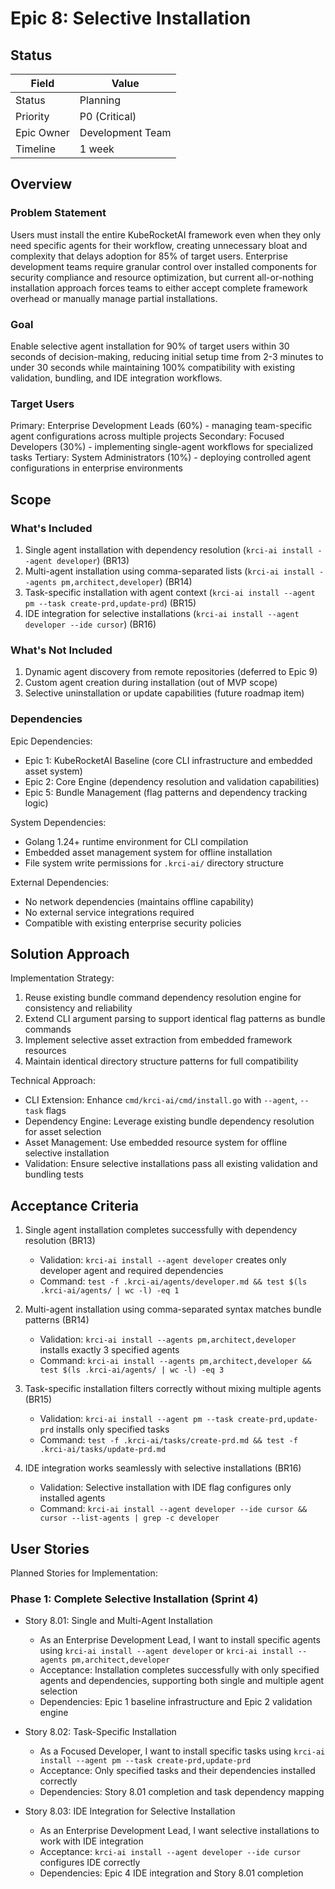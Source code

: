 # Epic 8: Selective Installation

## Status

| Field      | Value                |
|------------|----------------------|
| Status     | Planning             |
| Priority   | P0 (Critical)        |
| Epic Owner | Development Team     |
| Timeline   | 1 week               |

## Overview

### Problem Statement

Users must install the entire KubeRocketAI framework even when they only need specific agents for their workflow, creating unnecessary bloat and complexity that delays adoption for 85% of target users. Enterprise development teams require granular control over installed components for security compliance and resource optimization, but current all-or-nothing installation approach forces teams to either accept complete framework overhead or manually manage partial installations.

### Goal

Enable selective agent installation for 90% of target users within 30 seconds of decision-making, reducing initial setup time from 2-3 minutes to under 30 seconds while maintaining 100% compatibility with existing validation, bundling, and IDE integration workflows.

### Target Users

Primary: Enterprise Development Leads (60%) - managing team-specific agent configurations across multiple projects
Secondary: Focused Developers (30%) - implementing single-agent workflows for specialized tasks
Tertiary: System Administrators (10%) - deploying controlled agent configurations in enterprise environments

## Scope

### What's Included

1. Single agent installation with dependency resolution (`krci-ai install --agent developer`) (BR13)
2. Multi-agent installation using comma-separated lists (`krci-ai install --agents pm,architect,developer`) (BR14)
3. Task-specific installation with agent context (`krci-ai install --agent pm --task create-prd,update-prd`) (BR15)
4. IDE integration for selective installations (`krci-ai install --agent developer --ide cursor`) (BR16)

### What's Not Included

1. Dynamic agent discovery from remote repositories (deferred to Epic 9)
2. Custom agent creation during installation (out of MVP scope)
3. Selective uninstallation or update capabilities (future roadmap item)

### Dependencies

Epic Dependencies:

- Epic 1: KubeRocketAI Baseline (core CLI infrastructure and embedded asset system)
- Epic 2: Core Engine (dependency resolution and validation capabilities)
- Epic 5: Bundle Management (flag patterns and dependency tracking logic)

System Dependencies:

- Golang 1.24+ runtime environment for CLI compilation
- Embedded asset management system for offline installation
- File system write permissions for `.krci-ai/` directory structure

External Dependencies:

- No network dependencies (maintains offline capability)
- No external service integrations required
- Compatible with existing enterprise security policies

## Solution Approach

Implementation Strategy:

1. Reuse existing bundle command dependency resolution engine for consistency and reliability
2. Extend CLI argument parsing to support identical flag patterns as bundle commands
3. Implement selective asset extraction from embedded framework resources
4. Maintain identical directory structure patterns for full compatibility

Technical Approach:

- CLI Extension: Enhance `cmd/krci-ai/cmd/install.go` with `--agent`, `--task` flags
- Dependency Engine: Leverage existing bundle dependency resolution for asset selection
- Asset Management: Use embedded resource system for offline selective installation
- Validation: Ensure selective installations pass all existing validation and bundling tests

## Acceptance Criteria

1. Single agent installation completes successfully with dependency resolution (BR13)
   - Validation: `krci-ai install --agent developer` creates only developer agent and required dependencies
   - Command: `test -f .krci-ai/agents/developer.md && test $(ls .krci-ai/agents/ | wc -l) -eq 1`

2. Multi-agent installation using comma-separated syntax matches bundle patterns (BR14)
   - Validation: `krci-ai install --agents pm,architect,developer` installs exactly 3 specified agents
   - Command: `krci-ai install --agents pm,architect,developer && test $(ls .krci-ai/agents/ | wc -l) -eq 3`

3. Task-specific installation filters correctly without mixing multiple agents (BR15)
   - Validation: `krci-ai install --agent pm --task create-prd,update-prd` installs only specified tasks
   - Command: `test -f .krci-ai/tasks/create-prd.md && test -f .krci-ai/tasks/update-prd.md`

4. IDE integration works seamlessly with selective installations (BR16)
   - Validation: Selective installation with IDE flag configures only installed agents
   - Command: `krci-ai install --agent developer --ide cursor && cursor --list-agents | grep -c developer`

## User Stories

Planned Stories for Implementation:

### Phase 1: Complete Selective Installation (Sprint 4)

- Story 8.01: Single and Multi-Agent Installation
  - As an Enterprise Development Lead, I want to install specific agents using `krci-ai install --agent developer` or `krci-ai install --agents pm,architect,developer`
  - Acceptance: Installation completes successfully with only specified agents and dependencies, supporting both single and multiple agent selection
  - Dependencies: Epic 1 baseline infrastructure and Epic 2 validation engine

- Story 8.02: Task-Specific Installation
  - As a Focused Developer, I want to install specific tasks using `krci-ai install --agent pm --task create-prd,update-prd`
  - Acceptance: Only specified tasks and their dependencies installed correctly
  - Dependencies: Story 8.01 completion and task dependency mapping

- Story 8.03: IDE Integration for Selective Installation
  - As an Enterprise Development Lead, I want selective installations to work with IDE integration
  - Acceptance: `krci-ai install --agent developer --ide cursor` configures IDE correctly
  - Dependencies: Epic 4 IDE integration and Story 8.01 completion
